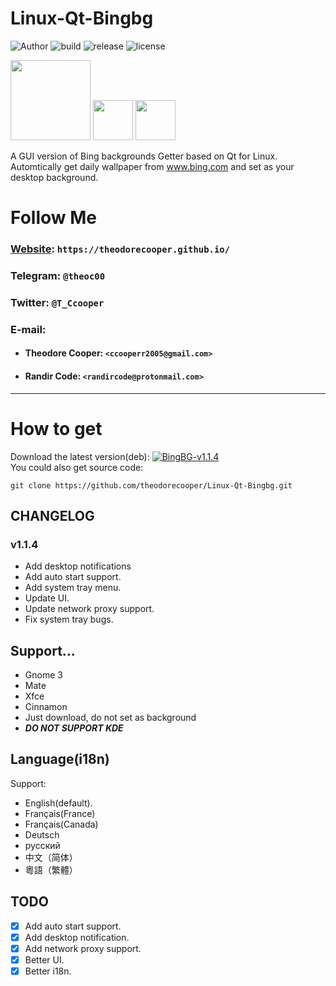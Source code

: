 # Linux-Qt-Bingbg
![Author](https://img.shields.io/badge/Author-Theodore%20Cooper%20&%20Randir%20Code-success.svg)  ![build](https://img.shields.io/badge/build-passing-brightgreen.svg)  ![release](https://img.shields.io/badge/Release-v1.1.4-ff69b4.svg)  ![license](https://img.shields.io/badge/License-GPL--v3-9cf.svg)  

<img src = 'https://github.com/theodorecooper/Linux-Qt-Bingbg/blob/main/res/Bingbg.png' width=128></img>   <img src = 'https://avatars.githubusercontent.com/u/63190431?v=4' width=64></img>  <img src = 'https://avatars.githubusercontent.com/u/78709167?v=4' width=64></img> 

A GUI version of Bing backgrounds Getter based on Qt for Linux.
Automtically get daily wallpaper from www.bing.com and set as your desktop background.

# Follow Me
### <a href="https://theodorecooper.github.io" target="_blank">Website</a>: `https://theodorecooper.github.io/`
### Telegram: `@theoc00`
### Twitter: `@T_Ccooper`
### E-mail:   

* #### Theodore Cooper: `<ccooperr2005@gmail.com>`   

* #### Randir Code: `<randircode@protonmail.com>`



---
# How to get
Download the latest version(deb): [![BingBG-v1.1.4](https://img.shields.io/badge/Version-v1.1.4-ff69b4.svg)](https://github.com/theodorecooper/Linux-Qt-Bingbg/releases/download/v1.1.4/Bingbg-Qt-1.1.4.deb)  
You could also get source code:
```shell
git clone https://github.com/theodorecooper/Linux-Qt-Bingbg.git
```
## CHANGELOG
### v1.1.4
* Add desktop notifications
* Add auto start support.
* Add system tray menu.
* Update UI.
* Update network proxy support.
* Fix system tray bugs.

## Support...
* Gnome 3
* Mate
* Xfce
* Cinnamon
* Just download, do not set as background 
* ***DO NOT SUPPORT KDE***

## Language(i18n)
Support:
* English(default).
* Français(France)
* Français(Canada)
* Deutsch
* русский
* 中文（简体）
* 粵語（繁體）  

## TODO
- [x] Add auto start support.
- [x] Add desktop notification.
- [x] Add network proxy support.
- [x] Better UI.
- [x] Better i18n.
